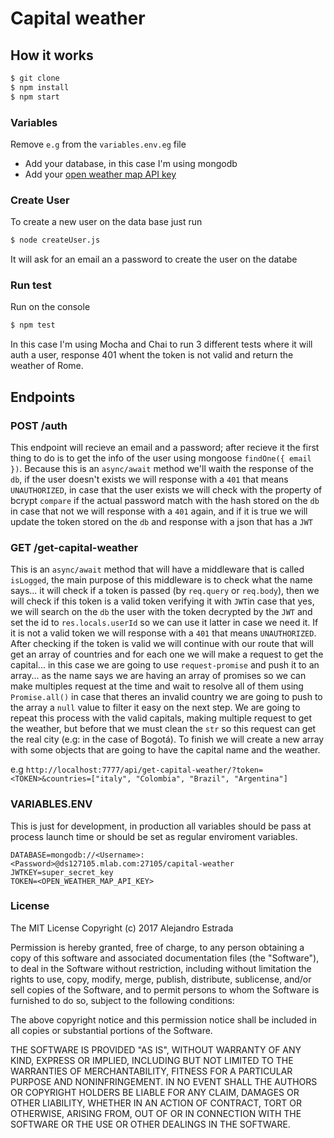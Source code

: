 # Capital weather

## How it works

```bash
$ git clone
$ npm install
$ npm start
```
### Variables
Remove `e.g` from the `variables.env.eg` file
+ Add your database, in this case I'm using mongodb
+ Add your [open weather map API key](openweathermap.org)

### Create User
To create a new user on the data base just run
```bash
$ node createUser.js
```
It will ask for an email an a password to create the user on the databe

### Run test
Run on the console
```bash
$ npm test
```
In this case I'm using Mocha and Chai to run 3 different tests where it will auth a user,
response 401 whent the token is not valid and return the weather of Rome.

## Endpoints

### POST /auth
This endpoint will recieve an email and a password; after recieve it the first thing to do is to get the info of the user using mongoose `findOne({ email })`. Because this is an `async/await` method we'll waith the response of the `db`, if the user doesn't exists we will response with a `401` that means `UNAUTHORIZED`, in case that the user exists we will check with the property of bcrypt `compare` if the actual password match with the hash stored on the `db` in case that not we will response with a `401` again, and if it is true we will update the token stored on the `db` and response with a json that has a `JWT`

### GET /get-capital-weather
This is an `async/await` method that will have a middleware that is called `isLogged`, the main purpose of this middleware is to check what the name says... it will check if a token is passed (by `req.query` or `req.body`), then we will check if this token is a valid token verifying it with `JWT`in case that yes, we will search on the `db` the user with the token decrypted by the `JWT` and set the id to `res.locals.userId` so we can use it latter in case we need it. If it is not a valid token we will response with a `401` that means `UNAUTHORIZED`. After checking if the token is valid we will continue with our route that will get an array of countries and for each one we will make a request to get the capital... in this case we are going to use `request-promise` and push it to an array... as the name says we are having an array of promises so we can make multiples request at the time and wait to resolve all of them using `Promise.all()` in case that theres an invalid country we are going to push to the array a `null` value to filter it easy on the next step. We are going to repeat this process with the valid capitals, making multiple request to get the weather, but before that we must clean the `str` so this request can get the real city (e.g: in the case of Bogotá). To finish we will create a new array with some objects that are going to have the capital name and the weather.

e.g `http://localhost:7777/api/get-capital-weather/?token=<TOKEN>&countries=["italy", "Colombia", "Brazil", "Argentina"]`

### VARIABLES.ENV
This is just for development, in production all variables should be pass at process launch time or should be set as regular enviroment variables.
```
DATABASE=mongodb://<Username>:<Password>@ds127105.mlab.com:27105/capital-weather
JWTKEY=super_secret_key
TOKEN=<OPEN_WEATHER_MAP_API_KEY>
```
### License
The MIT License
Copyright (c) 2017 Alejandro Estrada

Permission is hereby granted, free of charge, to any person obtaining a copy of this software and associated documentation files (the "Software"), to deal in the Software without restriction, including without limitation the rights to use, copy, modify, merge, publish, distribute, sublicense, and/or sell copies of the Software, and to permit persons to whom the Software is furnished to do so, subject to the following conditions:

The above copyright notice and this permission notice shall be included in all copies or substantial portions of the Software.

THE SOFTWARE IS PROVIDED "AS IS", WITHOUT WARRANTY OF ANY KIND, EXPRESS OR IMPLIED, INCLUDING BUT NOT LIMITED TO THE WARRANTIES OF MERCHANTABILITY, FITNESS FOR A PARTICULAR PURPOSE AND NONINFRINGEMENT. IN NO EVENT SHALL THE AUTHORS OR COPYRIGHT HOLDERS BE LIABLE FOR ANY CLAIM, DAMAGES OR OTHER LIABILITY, WHETHER IN AN ACTION OF CONTRACT, TORT OR OTHERWISE, ARISING FROM, OUT OF OR IN CONNECTION WITH THE SOFTWARE OR THE USE OR OTHER DEALINGS IN THE SOFTWARE.